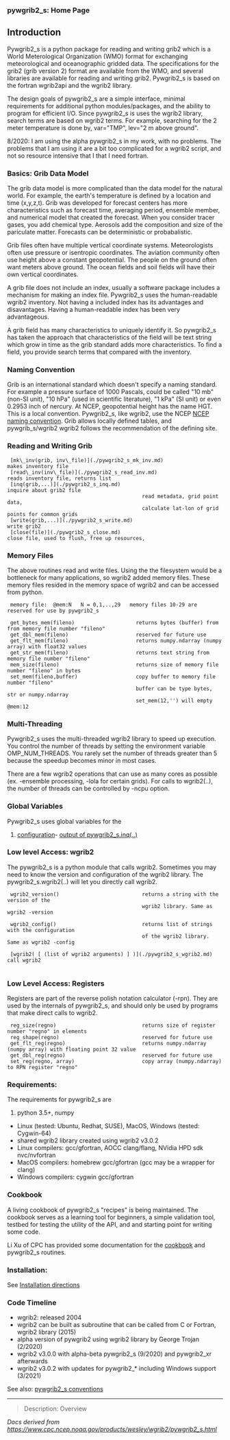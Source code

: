 ### pywgrib2_s: Home Page

## Introduction

Pywgrib2_s is a python package for reading and writing grib2 which is a World
Meterological Organization (WMO) format for exchanging meteorological and oceanographic
gridded data. The specifications for the grib2 (grib version 2) format are available from
the WMO, and several libraries are available for reading and writing grib2. Pywgrib2_s
is based on the fortran wgrib2api and the wgrib2 library.

The design goals of pywgrib2_s are a simple interface, minimal requirements for
additional python modules/packages, and the ability to program for efficient I/O.
Since pywgrib2_s is uses the wgrib2 library, search terms are based on wgrib2 terms.
For example, searching for the 2 meter temperature is done by, var="TMP", lev="2 m above ground".

8/2020: I am using the alpha pywgrib2_s in my work, with no problems. The problems
that I am using it are a bit too complicated for a wgrib2 script, and not so resource
intensive that I that I need fortran.

### Basics: Grib Data Model

The grib data model is more complicated than the data model for the natural world.
For example, the earth's temperature is defined by a location and time (x,y,z,t). Grib was developed
for forecast centers has more characteristics such as forecast time, averaging period,
ensemble member, and numerical model that created the forecast. When you consider
tracer gases, you add chemical type. Aerosols add the composition and size of the pariculate matter.
Forecasts can be deterministic or probabalistic.

Grib files often have multiple vertical coordinate systems. Meteorologists often
use pressure or isentropic coordinates. The aviation community often use height above a
constant geopotential. The people on the ground often want meters above ground.
The ocean fields and soil fields will have their own vertical coordinates.

A grib file does not include an index, usually a software package includes
a mechanism for making an index file. Pywgrib2_s uses the human-readable wgrib2
inventory. Not having a included index has its advantages and disavantages.
Having a human-readable index has been very advantageous.

A grib field has many characteristics to uniquely identify it. So pywgrib2_s has
taken the approach that characteristics of the field will be text string which
grow in time as the grib standard adds more characteristics. To find a field,
you provide search terms that compared with the inventory.

### Naming Convention

Grib is an international standard which doesn't specify a naming standard. For
example a pressure surface of 1000 Pascals, could be called "10 mb" (non-SI unit),
"10 hPa" (used in scientific literature), "1 kPa" (SI unit) or even 0.2953 inch of nercury.
At NCEP, geopotential height has the name HGT. This is a local convention.
Pywgrib2_s, like wgrib2, use the NCEP [NCEP naming convention](https://www.nco.ncep.noaa.gov/pmb/docs/grib2/grib2_doc/). Grib allows locally defined tables, and pywgrib_s/wgrib2 wgrib2
follows the recommendation of the defining site.

### Reading and Writing Grib

```
 [mk\_inv(grib, inv\_file)](./pywgrib2_s_mk_inv.md)                   makes inventory file
 [read\_inv(inv\_file)](./pywgrib2_s_read_inv.md)                       reads inventory file, returns list
 [inq(grib,...)](./pywgrib2_s_inq.md)                            inquire about grib2 file
                                            read metadata, grid point data,
                                            calculate lat-lon of grid points for common grids
 [write(grib,...)](./pywgrib2_s_write.md)                          write grib2
 [close(file)](./pywgrib2_s_close.md)                              close file, used to flush, free up resources,
```

### Memory Files

The above routines read and write files. Using the the filesystem would be a bottleneck for many
applications, so wgrib2 added memory files. These memory files resided in the memory space
of wgrib2 and can be accessed from python.

```
 memory file:  @mem:N   N = 0,1,..,29   memory files 10-29 are reserved for use by pywgrib2_s

 get_bytes_mem(fileno)                    returns bytes (buffer) from from memory file number "fileno"
 get_dbl_mem(fileno)                      reserved for future use
 get_flt_mem(fileno)                      returns numpy.ndarray (numpy array) with float32 values
 get_str_mem(fileno)                      returns text string from memory file number "fileno"
 mem_size(fileno)                         returns size of memory file number "fileno" in bytes
 set_mem(fileno,buffer)                   copy buffer to memory file number "fileno"
                                          buffer can be type bytes, str or numpy.ndarray
                                          set_mem(12,'') will empty @mem:12
```

### Multi-Threading

Pywgrib2_s uses the multi-threaded wgrib2 library to speed up execution. You control the number
of threads by setting the environment variable OMP_NUM_THREADS. You rarely set the number
of threads greater than 5 because the speedup becomes minor in most cases.

There are a few wgrib2 operations that can use as many cores as possible
(ex. -ensemble processing, -lola for certain grids). For calls to wgrib2(..),
the number of threads can be controlled by -ncpu option.

### Global Variables

Pywgrib2_s uses global variables for the

1. [configuration](./pywgrib2_s_global_variables.md)- [output of pywgrib2_s.inq(..)](./pywgrib2_s_global_variables.md)

### Low level Access: wgrib2

The pywgrib2_s is a python module that calls wgrib2. Sometimes you may
need to know the version and configuration of the wgrib2 library.
The pywgrib2_s.wgrib2(..) will let you directly call wgrib2.

```
 wgrib2_version()                           returns a string with the version of the
                                            wgrib2 library. Same as wgrib2 -version

 wgrib2_config()                            returns list of strings with the configuration
                                            of the wgrib2 library. Same as wgrib2 -config

 [wgrib2( [ (list of wgrib2 arguments) ] )](./pywgrib2_s_wgrib2.md)   call wgrib2


```

### Low Level Access: Registers

Registers are part of the reverse polish notation calculator (-rpn). They are used by the internals
of pywgrib2_s, and should only be used by programs that make direct calls to wgrib2.

```
 reg_size(regno)                            returns size of register number "regno" in elements
 reg_shape(regno)                           reserved for future use
 get_flt_reg(regno)                         returns numpy.ndarray (numpy array) with floating point 32 value
 get_dbl_reg(regno)                         reserved for future use
 set_reg(regno, array)                      copy array (numpy.ndarray) to RPN register "regno"
```

### Requirements:

The requirements for pywgrib2_s are

1. python 3.5+, numpy

- Linux (tested: Ubuntu, Redhat, SUSE), MacOS, Windows (tested: Cygwin-64)
- shared wgrib2 library created using wgrib2 v3.0.2
- Linux compilers: gcc/gfortran, AOCC clang/flang, NVidia HPD sdk nvc/nvfortran
- MacOS compilers: homebrew gcc/gfortran (gcc may be a wrapper for clang)
- Windows compilers: cygwin gcc/gfortran

### Cookbook

A living cookbook of pywgrib2_s "recipes" is being maintained.
The cookbook serves as a learning tool for beginners, a simple
validation tool, testbed for testing the utility of the API, and
and starting point for writing some code.

Li Xu of CPC has provided some documentation for the
[cookbook](https://www.cpc.ncep.noaa.gov/products/people/lxu/cookbook/) and pywgrib2_s routines.

### Installation:

See [Installation directions](./pywgrib2_s_install.md)

### Code Timeline

- wgrib2: released 2004
- wgrib2 can be built as subroutine that can be called from C or Fortran, wgrib2 library (2015)
- alpha version of pywgrib2 using wgrib2 library by George Trojan (2/2020)
- wgrib2 v3.0.0 with alpha-beta pywgrib2_s (9/2020) and pywgrib2_xr afterwards
- wgrib2 v3.0.2 with updates for pywgrib2\_\* including Windows support (3/2021)

See also:
[pywgrib2_s conventions](./pywgrib2_s_conventions.md)

---

> Description: Overview

_Docs derived from <https://www.cpc.ncep.noaa.gov/products/wesley/wgrib2/pywgrib2_s.html>_
